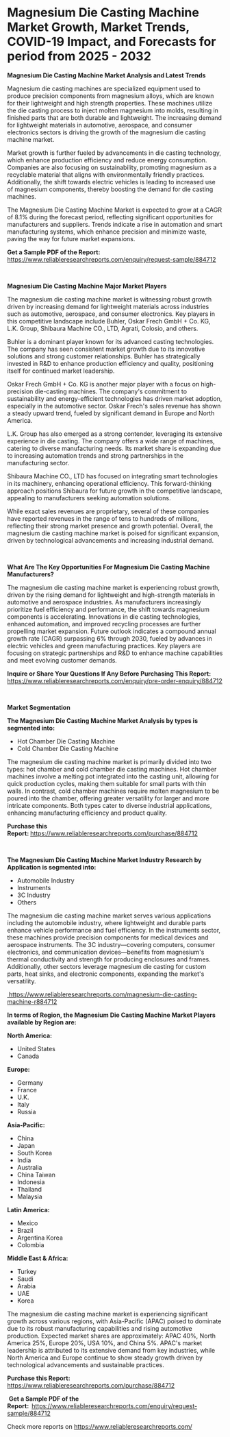 <p><h1>Magnesium Die Casting Machine Market Growth, Market Trends, COVID-19 Impact, and Forecasts for period from 2025 - 2032</h1></p><p><strong>Magnesium Die Casting Machine Market Analysis and Latest Trends</strong></p>
<p><p>Magnesium die casting machines are specialized equipment used to produce precision components from magnesium alloys, which are known for their lightweight and high strength properties. These machines utilize the die casting process to inject molten magnesium into molds, resulting in finished parts that are both durable and lightweight. The increasing demand for lightweight materials in automotive, aerospace, and consumer electronics sectors is driving the growth of the magnesium die casting machine market. </p><p>Market growth is further fueled by advancements in die casting technology, which enhance production efficiency and reduce energy consumption. Companies are also focusing on sustainability, promoting magnesium as a recyclable material that aligns with environmentally friendly practices. Additionally, the shift towards electric vehicles is leading to increased use of magnesium components, thereby boosting the demand for die casting machines. </p><p>The Magnesium Die Casting Machine Market is expected to grow at a CAGR of 8.1% during the forecast period, reflecting significant opportunities for manufacturers and suppliers. Trends indicate a rise in automation and smart manufacturing systems, which enhance precision and minimize waste, paving the way for future market expansions.</p></p>
<p><strong>Get a Sample PDF of the Report:&nbsp;</strong> <a href="https://www.reliableresearchreports.com/enquiry/request-sample/884712?utm_campaign=38&utm_medium=2&utm_source=Github&utm_content=ia&utm_term=25022025&utm_id=magnesium-die-casting-machine">https://www.reliableresearchreports.com/enquiry/request-sample/884712</a></p>
<p>&nbsp;</p>
<p><strong>Magnesium Die Casting Machine Major Market Players</strong></p>
<p><p>The magnesium die casting machine market is witnessing robust growth driven by increasing demand for lightweight materials across industries such as automotive, aerospace, and consumer electronics. Key players in this competitive landscape include Buhler, Oskar Frech GmbH + Co. KG, L.K. Group, Shibaura Machine CO., LTD, Agrati, Colosio, and others.</p><p>Buhler is a dominant player known for its advanced casting technologies. The company has seen consistent market growth due to its innovative solutions and strong customer relationships. Buhler has strategically invested in R&D to enhance production efficiency and quality, positioning itself for continued market leadership.</p><p>Oskar Frech GmbH + Co. KG is another major player with a focus on high-precision die-casting machines. The company's commitment to sustainability and energy-efficient technologies has driven market adoption, especially in the automotive sector. Oskar Frech's sales revenue has shown a steady upward trend, fueled by significant demand in Europe and North America.</p><p>L.K. Group has also emerged as a strong contender, leveraging its extensive experience in die casting. The company offers a wide range of machines, catering to diverse manufacturing needs. Its market share is expanding due to increasing automation trends and strong partnerships in the manufacturing sector.</p><p>Shibaura Machine CO., LTD has focused on integrating smart technologies in its machinery, enhancing operational efficiency. This forward-thinking approach positions Shibaura for future growth in the competitive landscape, appealing to manufacturers seeking automation solutions.</p><p>While exact sales revenues are proprietary, several of these companies have reported revenues in the range of tens to hundreds of millions, reflecting their strong market presence and growth potential. Overall, the magnesium die casting machine market is poised for significant expansion, driven by technological advancements and increasing industrial demand.</p></p>
<p>&nbsp;</p>
<p><strong>What Are The Key Opportunities For Magnesium Die Casting Machine Manufacturers?</strong></p>
<p><p>The magnesium die casting machine market is experiencing robust growth, driven by the rising demand for lightweight and high-strength materials in automotive and aerospace industries. As manufacturers increasingly prioritize fuel efficiency and performance, the shift towards magnesium components is accelerating. Innovations in die casting technologies, enhanced automation, and improved recycling processes are further propelling market expansion. Future outlook indicates a compound annual growth rate (CAGR) surpassing 6% through 2030, fueled by advances in electric vehicles and green manufacturing practices. Key players are focusing on strategic partnerships and R&D to enhance machine capabilities and meet evolving customer demands.</p></p>
<p><strong>Inquire or Share Your Questions If Any Before Purchasing This Report:</strong> <a href="https://www.reliableresearchreports.com/enquiry/pre-order-enquiry/884712?utm_campaign=38&utm_medium=2&utm_source=Github&utm_content=ia&utm_term=25022025&utm_id=magnesium-die-casting-machine">https://www.reliableresearchreports.com/enquiry/pre-order-enquiry/884712</a></p>
<p>&nbsp;</p>
<p><strong>Market Segmentation</strong></p>
<p><strong>The Magnesium Die Casting Machine Market Analysis by types is segmented into:</strong></p>
<p><ul><li>Hot Chamber Die Casting Machine</li><li>Cold Chamber Die Casting Machine</li></ul></p>
<p><p>The magnesium die casting machine market is primarily divided into two types: hot chamber and cold chamber die casting machines. Hot chamber machines involve a melting pot integrated into the casting unit, allowing for quick production cycles, making them suitable for small parts with thin walls. In contrast, cold chamber machines require molten magnesium to be poured into the chamber, offering greater versatility for larger and more intricate components. Both types cater to diverse industrial applications, enhancing manufacturing efficiency and product quality.</p></p>
<p><strong>Purchase this Report:&nbsp;</strong><a href="https://www.reliableresearchreports.com/purchase/884712?utm_campaign=38&utm_medium=2&utm_source=Github&utm_content=ia&utm_term=25022025&utm_id=magnesium-die-casting-machine">https://www.reliableresearchreports.com/purchase/884712</a></p>
<p>&nbsp;</p>
<p><strong>The Magnesium Die Casting Machine Market Industry Research by Application is segmented into:</strong></p>
<p><ul><li>Automobile Industry</li><li>Instruments</li><li>3C Industry</li><li>Others</li></ul></p>
<p><p>The magnesium die casting machine market serves various applications including the automobile industry, where lightweight and durable parts enhance vehicle performance and fuel efficiency. In the instruments sector, these machines provide precision components for medical devices and aerospace instruments. The 3C industry—covering computers, consumer electronics, and communication devices—benefits from magnesium's thermal conductivity and strength for producing enclosures and frames. Additionally, other sectors leverage magnesium die casting for custom parts, heat sinks, and electronic components, expanding the market's versatility.</p></p>
<p><a href="https://www.reliableresearchreports.com/magnesium-die-casting-machine-r884712?utm_campaign=38&utm_medium=2&utm_source=Github&utm_content=ia&utm_term=25022025&utm_id=magnesium-die-casting-machine">&nbsp;https://www.reliableresearchreports.com/magnesium-die-casting-machine-r884712</a></p>
<p><strong>In terms of Region, the Magnesium Die Casting Machine Market Players available by Region are:</strong></p>
<p>
    <p> <strong> North America: </strong>
        <ul>
            <li>United States</li>
            <li>Canada</li>
        </ul>
        </p> 
    <p> <strong> Europe: </strong>
        <ul>
            <li>Germany</li>
            <li>France</li>
            <li>U.K.</li>
            <li>Italy</li>
            <li>Russia</li>
        </ul>
        </p> 
    <p> <strong> Asia-Pacific: </strong>
        <ul>
            <li>China</li>
            <li>Japan</li>
            <li>South Korea</li>
            <li>India</li>
            <li>Australia</li>
            <li>China Taiwan</li>
            <li>Indonesia</li>
            <li>Thailand</li>
            <li>Malaysia</li>
        </ul>
        </p> 
    <p> <strong> Latin America: </strong>
        <ul>
            <li>Mexico</li>
            <li>Brazil</li>
            <li>Argentina Korea</li>
            <li>Colombia</li>
        </ul>
        </p> 
    <p> <strong> Middle East & Africa: </strong>
        <ul>
            <li>Turkey</li>
            <li>Saudi</li>
            <li>Arabia</li>
            <li>UAE</li>
            <li>Korea</li>
        </ul>
    </p>
    </p>
<p><p>The magnesium die casting machine market is experiencing significant growth across various regions, with Asia-Pacific (APAC) poised to dominate due to its robust manufacturing capabilities and rising automotive production. Expected market shares are approximately: APAC 40%, North America 25%, Europe 20%, USA 10%, and China 5%. APAC's market leadership is attributed to its extensive demand from key industries, while North America and Europe continue to show steady growth driven by technological advancements and sustainable practices.</p></p>
<p><strong>Purchase this Report: </strong><a href="https://www.reliableresearchreports.com/purchase/884712?utm_campaign=38&utm_medium=2&utm_source=Github&utm_content=ia&utm_term=25022025&utm_id=magnesium-die-casting-machine">https://www.reliableresearchreports.com/purchase/884712</a></p>
<p>&nbsp;<strong>Get a Sample PDF of the Report:&nbsp;&nbsp;</strong><a href="https://www.reliableresearchreports.com/enquiry/request-sample/884712?utm_campaign=38&utm_medium=2&utm_source=Github&utm_content=ia&utm_term=25022025&utm_id=magnesium-die-casting-machine">https://www.reliableresearchreports.com/enquiry/request-sample/884712</a></p>
<p><strong></strong></p>
<p>Check more reports on <a href="https://www.reliableresearchreports.com/?utm_campaign=38&utm_medium=2&utm_source=Github&utm_content=ia&utm_term=25022025&utm_id=magnesium-die-casting-machine">https://www.reliableresearchreports.com/</a></p>